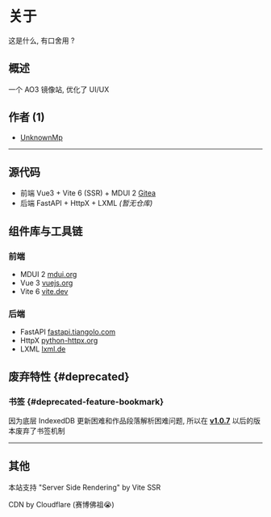 # 关于

这是什么, 有口舍用 ?

概述
---
一个 AO3 镜像站, 优化了 UI/UX

作者 (1)
---
- [UnknownMp](https://www.unknownmp.top)  
  <mdui-avatar src="https://cdn.unknownmp.top/website/logo.jpg"></mdui-avatar>

---

源代码
---
- 前端 Vue3 + Vite 6 (SSR) + MDUI 2 [Gitea](https://git.unknownmp.top/default/ao3-mirror-ssr)
- 后端 FastAPI + HttpX + LXML *(暂无仓库)*

组件库与工具链
---
### 前端
- MDUI 2 [mdui.org](https://mdui.org)
- Vue 3 [vuejs.org](https://vuejs.org)
- Vite 6 [vite.dev](https://vite.dev)
### 后端
- FastAPI [fastapi.tiangolo.com](https://fastapi.tiangolo.com/)
- HttpX [python-httpx.org](https://www.python-httpx.org/)
- LXML [lxml.de](https://lxml.de/)

废弃特性 {#deprecated}
---

### 书签 {#deprecated-feature-bookmark}

因为底层 IndexedDB 更新困难和作品段落解析困难问题, 所以在 [**v1.0.7**](https://git.unknownmp.top/default/ao3-mirror-ssr/releases/tag/v1.0.7) 以后的版本废弃了书签机制

---

其他
---
本站支持 "Server Side Rendering" by Vite SSR

CDN by Cloudflare (赛博佛祖😭)
